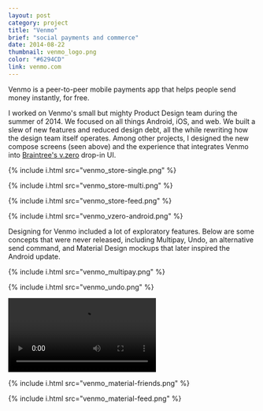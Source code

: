```yaml
---
layout: post
category: project
title: "Venmo"
brief: "social payments and commerce"
date: 2014-08-22
thumbnail: venmo_logo.png
color: "#6294CD"
link: venmo.com
---
```


Venmo is a peer-to-peer mobile payments app that helps people send money instantly, for free.

<p>I worked on Venmo's small but mighty Product Design team during the summer of 2014. We focused on all things Android, iOS, and web. We built a slew of new features and reduced design debt, all the while rewriting how the design team itself operates. Among other projects, I designed the new compose screens (seen above) and the experience that integrates Venmo into <a href="https://www.braintreepayments.com/v.zero">Braintree's v.zero</a> drop-in UI.</p>

{% include i.html src="venmo_store-single.png" %}

{% include i.html src="venmo_store-multi.png" %}

{% include i.html src="venmo_store-feed.png" %}

{% include i.html src="venmo_vzero-android.png" %}

Designing for Venmo included a lot of exploratory features. Below are some concepts that were never released, including Multipay, Undo, an alternative send command, and Material Design mockups that later inspired the Android update.

{% include i.html src="venmo_multipay.png" %}

{% include i.html src="venmo_undo.png" %}

<div class="embed-container">
  <video class="shadow" autoplay loop>
    <source src="/img/venmo/venmo_slider.webm" type="video/webm">
  </video>
</div>

{% include i.html src="venmo_material-friends.png" %}

{% include i.html src="venmo_material-feed.png" %}
